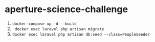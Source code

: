 # aperture-science-challenge

1. ```docker-compose up -d --build```
2. ``` docker exec laravel php artisan migrate```
3. ``` docker exec laravel php artisan db:seed --class=PeopleSeeder ```